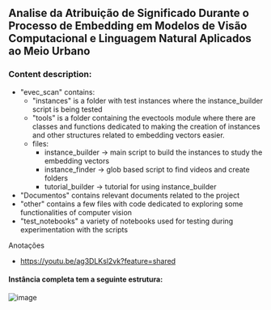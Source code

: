 ## Analise da Atribuição de Significado Durante o Processo de Embedding em Modelos de Visão Computacional e Linguagem Natural Aplicados ao Meio Urbano

### Content description:
- "evec_scan" contains:
    - "instances" is a folder with test instances where the instance_builder script is being tested
    - "tools" is a folder containing the evectools module where there are classes and functions dedicated to making the creation of instances and other structures related to embedding vectors easier.
    - files: 
        - instance_builder -> main script to build the instances to study the embedding vectors
        - instance_finder -> glob based script to find videos and create folders
        - tutorial_builder -> tutorial for using instance_builder
- "Documentos" contains relevant documents related to the project
- "other" contains a few files with code dedicated to exploring some functionalities of computer vision
- "test_notebooks" a variety of notebooks used for testing during experimentation with the scripts


Anotações
- https://youtu.be/ag3DLKsl2vk?feature=shared

#### Instância completa tem a seguinte estrutura:<br>

  ![image](https://github.com/user-attachments/assets/a6c5f40f-8530-40ff-a524-3cdaf04f9a3c)
